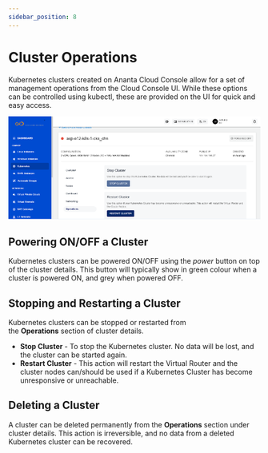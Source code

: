 ```yaml
---
sidebar_position: 8
---
```

# Cluster Operations

Kubernetes clusters created on Ananta Cloud Console allow for a set of management operations from the Cloud Console UI. While these options can be controlled using kubectl, these are provided on the UI for quick and easy access.

![Cluster Operations](img/ClusterOperations.png)

## Powering ON/OFF a Cluster

Kubernetes clusters can be powered ON/OFF using the _power_ button on top of the cluster details. This button will typically show in green colour when a cluster is powered ON, and grey when powered OFF.

## Stopping and Restarting a Cluster

Kubernetes clusters can be stopped or restarted from the **Operations** section of cluster details.

- **Stop Cluster** - To stop the Kubernetes cluster. No data will be lost, and the cluster can be started again.
- **Restart Cluster** - This action will restart the Virtual Router and the cluster nodes can/should be used if a Kubernetes Cluster has become unresponsive or unreachable.

## Deleting a Cluster

A cluster can be deleted permanently from the **Operations** section under cluster details. This action is irreversible, and no data from a deleted Kubernetes cluster can be recovered.

